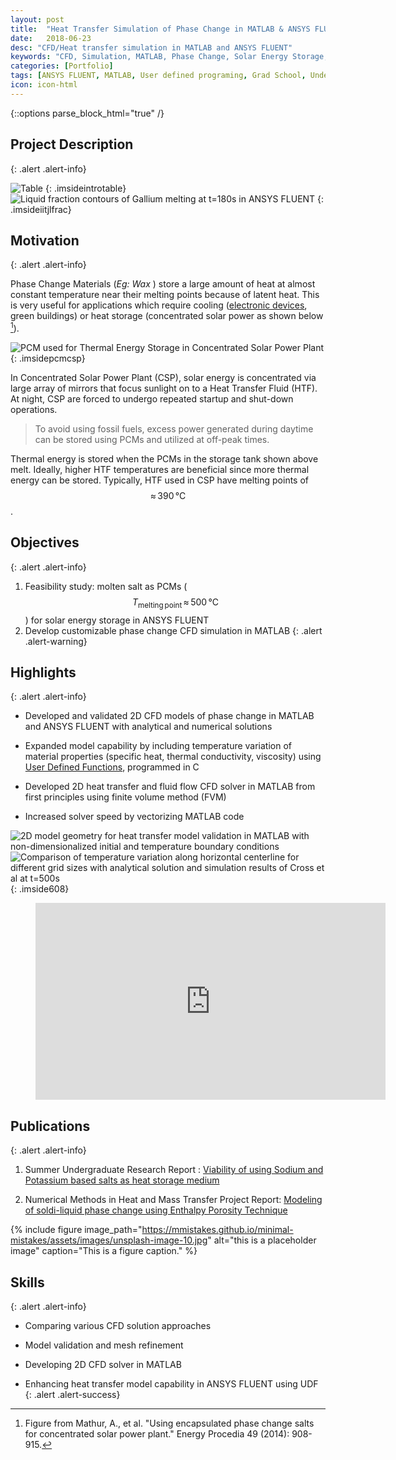 ```yaml
---
layout: post
title:  "Heat Transfer Simulation of Phase Change in MATLAB & ANSYS FLUENT "
date:   2018-06-23
desc: "CFD/Heat transfer simulation in MATLAB and ANSYS FLUENT"
keywords: "CFD, Simulation, MATLAB, Phase Change, Solar Energy Storage, ANSYS FLUENT, ANSYS, UDF, UDS, C, User defined functions"
categories: [Portfolio]
tags: [ANSYS FLUENT, MATLAB, User defined programing, Grad School, Undergrad, Heat Transfer, CFD]
icon: icon-html
---
```

{::options parse_block_html="true" /}

## Project Description
{: .alert .alert-info}

<div class="panel-body">

<style>
 .imsideintrotable>img {
    width:auto;
    float:left;
    padding:0 5px;
  }
</style>

<style>
 .imsideiitjlfrac>img {
    width:30%;
    float:right;
    padding:5 5px;
  }
</style>

![Table](/static/assets/img/blog/pcmsim/intro_table.JPG  "Details table")
{: .imsideintrotable}
![Liquid fraction contours of Gallium melting at t=180s in ANSYS FLUENT](/static/assets/img/blog/pcmsim/iitj_lfrac.jpg  "Liquid fraction contours of Gallium melting at t=180s in ANSYS FLUENT")
{: .imsideiitjlfrac}

</div>


## Motivation
{: .alert .alert-info}

Phase Change Materials (*Eg: Wax* ) store a large amount of heat at almost constant temperature near their melting points because of latent heat. This is very useful for applications which require cooling ([electronic devices](https://yashg1.github.io/portfolio/2018/06/14/cooling-phones.html), green buildings) or heat storage (concentrated solar power as shown below [^2]).

[^2]: Figure from Mathur, A., et al. "Using encapsulated phase change salts for concentrated solar power plant." Energy Procedia 49 (2014): 908-915.

<style>
 .imsidepcmcsp>img {
    width:30%;
    padding:0 5px;
  }
</style>
![PCM used for Thermal Energy Storage in Concentrated Solar Power Plant](/static/assets/img/blog/pcmsim/pcm_csp.JPG "PCM used for Thermal Energy Storage in Concentrated Solar Power Plant")
{: .imsidepcmcsp}

In Concentrated Solar Power Plant (CSP), solar energy is concentrated via large array of mirrors that focus sunlight on to a Heat Transfer Fluid (HTF). At night, CSP are forced to undergo repeated startup and shut-down operations.

> To avoid using fossil fuels, excess power generated during daytime can be stored using PCMs and utilized at off-peak times.

Thermal energy is stored when the PCMs in the storage tank shown above melt.  Ideally, higher HTF temperatures are beneficial since more thermal energy can be stored. Typically, HTF used in CSP have melting points of $$\approx\,390\,°\mathrm{C} $$.


## Objectives
{: .alert .alert-info}
1. Feasibility study: molten salt as PCMs ($$ T_\mathrm{melting\,point}\,\approx\,500\,°\mathrm{C}$$) for solar energy storage in ANSYS FLUENT
2. Develop customizable phase change CFD simulation in MATLAB
{: .alert .alert-warning}


## Highlights
{: .alert .alert-info}

* Developed and validated 2D CFD models of phase change in MATLAB and ANSYS FLUENT with analytical and numerical solutions

* Expanded model capability by including temperature variation of material properties (specific heat, thermal conductivity, viscosity) using [User Defined Functions](http://www.afs.enea.it/project/neptunius/docs/fluent/html/udf/node5.htm), programmed in C

* Developed 2D heat transfer and fluid flow CFD solver in MATLAB from first principles using finite volume method (FVM)

* Increased solver speed by vectorizing MATLAB code

<style>
 .imside608>img {
    width:30%;
    padding:0 5px;
  }
</style>

![2D model geometry for heat transfer model validation in MATLAB with non-dimensionalized initial and temperature boundary conditions ](/static/assets/img/blog/pcmsim/608_2d_model_geom.JPG "2D model geometry for heat transfer model validation in MATLAB with non-dimensionalized initial and temperature boundary conditions")
![Comparison of temperature variation along horizontal centerline for different grid sizes with analytical solution and simulation results of Cross et al at t=500s](/static/assets/img/blog/pcmsim/608_temp_plot.JPG "Grid independence test for 2D phase change heat transfer MATLAB model")
{: .imside608}

<!-- blank line -->
<figure class="video_container">
  <iframe width="560" height="315" src="https://www.youtube-nocookie.com/embed/SwzDqAWGufE?rel=0" frameborder="0" allow="autoplay; encrypted-media" allowfullscreen></iframe>
</figure>
<!-- blank line -->


## Publications
{: .alert .alert-info}


1. Summer Undergraduate Research Report : [Viability of using Sodium and Potassium based salts as heat storage medium](https://github.com/yashg1/yashg1.github.io/blob/4c6fc517ba52d473385b2d00f4bb4f487842fae7/resources/pcmsim_ref/UGRI%20REPORT_college.pdf)

2. Numerical Methods in Heat and Mass Transfer Project Report: [Modeling of soldi-liquid phase change using Enthalpy Porosity Technique](https://github.com/yashg1/yashg1.github.io/blob/4c6fc517ba52d473385b2d00f4bb4f487842fae7/resources/pcmsim_ref/ME%20608%20Final%20report%20group%205.pdf)

{% include figure image_path="https://mmistakes.github.io/minimal-mistakes/assets/images/unsplash-image-10.jpg" alt="this is a placeholder image" caption="This is a figure caption." %}


## Skills
{: .alert .alert-info}


* Comparing various CFD solution approaches

* Model validation and mesh refinement

* Developing 2D CFD solver in MATLAB

* Enhancing heat transfer model capability in ANSYS FLUENT using UDF
{: .alert .alert-success}
